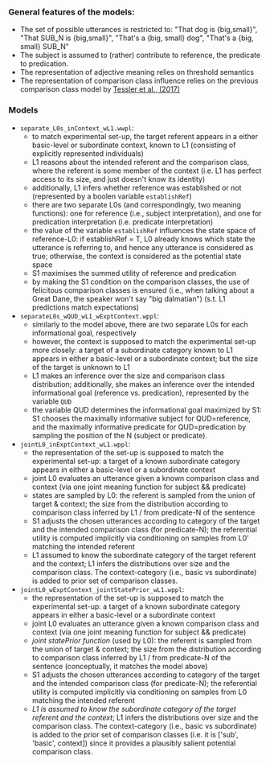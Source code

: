 ### General features of the models:
* The set of possible utterances is restricted to: "That dog is {big,small}", "That SUB_N is {big,small}", "That's a {big, small} dog", "That's a {big, small} SUB_N"
* The subject is assumed to (rather) contribute to reference, the predicate to predication.
* The representation of adjective meaning relies on threshold semantics
* The representation of comparison class influence relies on the previous comparison class model by [Tessler et al., (2017)](http://www.problang.org/chapters/05-vagueness.html)

### Models
* `separate_L0s_inContext_wL1.wwpl`:
  * to match experimental set-up, the target referent appears in a either basic-level or subordinate context, known to L1 (consisting of explicitly represented individuals)
  * L1 reasons about the intended referent and the comparison class, where the referent is some member of the context (i.e. L1 has perfect access to its size, and just doesn't know its identity)
  * additionally, L1 infers whether reference was established or not (represented by a boolen variable `establishRef`)
  * there are two separate L0s (and correspondingly, two meaning functions): one for reference (i.e., subject interpretation), and one for predication interpretation (i.e. predicate interpretation)
  * the value of the variable `establishRef` influences the state space of reference-L0: if establishRef = T, L0 already knows which state the utterance is referring to, and hence any utterance is considered as true; otherwise, the context is considered as the potential state space  
  * S1 maximises the summed utility of reference and predication
  * by making the S1 condition on the comparison classes, the use of felicitous comparison classes is ensured (i.e., when talking about a Great Dane, the speaker won't say "big dalmatian") (s.t. L1 predictions match expectations)
* `separateL0s_wQUD_wL1_wExptContext.wppl`:
  * similarly to the model above, there are two separate L0s for each informational goal, respectively
  * however, the context is supposed to match the experimental set-up more closely: a target of a subordinate category known to L1 appears in either a basic-level or a subordinate context; but the size of the target is unknown to L1
  * L1 makes an inference over the size and comparison class distribution; additionally, she makes an inference over the intended informational goal (reference vs. predication), represented by the variable `QUD`
  * the variable QUD determines the informational goal maximized by S1: S1 chooses the maximally informative subject for QUD=reference, and the maximally informative predicate for QUD=predication by sampling the position of the N (subject or predicate).  
* `jointL0_inExptContext_wL1.wppl`:
  * the representation of the set-up is supposed to match the experimental set-up: a target of a known subordinate category appears in either a basic-level or a subordinate context
  * joint L0 evaluates an utterance given a known comparison class and context (via one joint meaning function for subject && predicate)
  * states are sampled by L0: the referent is sampled from the union of target & context; the size from the distribution according to comparison class inferred by L1 / from predicate-N of the sentence
  * S1 adjusts the chosen utterances according to category of the target and the intended comparison class (for predicate-N); the referential utility is computed implicitly via conditioning on samples from L0' matching the intended referent  
  * L1 assumed to know the subordinate category of the target referent and the context; L1 infers the distributions over size and the comparison class. The context-category (i.e., basic vs subordinate) is added to prior set of comparison classes.
* `jointL0_wExptContext_jointStatePrior_wL1.wppl`:
  * the representation of the set-up is supposed to match the experimental set-up: a target of a known subordinate category appears in either a basic-level or a subordinate context
  * joint L0 evaluates an utterance given a known comparison class and context (via one joint meaning function for subject && predicate)
  * *joint statePrior function* (used by L0): the referent is sampled from the union of target & context; the size from the distribution according to comparison class inferred by L1 / from predicate-N of the sentence (conceptually, it matches the model above)
  * S1 adjusts the chosen utterances according to category of the target and the intended comparison class (for predicate-N); the referential utility is computed implicitly via conditioning on samples from L0 matching the intended referent  
  * *L1 is assumed to know the subordinate category of the target referent and the context*; L1 infers the distributions over size and the comparison class. The context-category (i.e., basic vs subordinate) is added to the prior set of comparison classes (i.e. it is ['sub', 'basic', context]) since it provides a plausibly salient potential comparison class.
